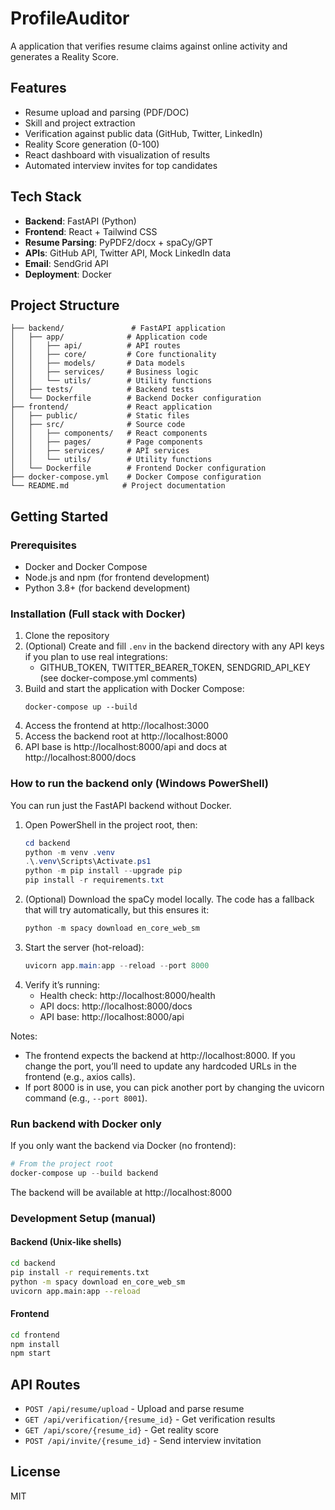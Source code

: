 # ProfileAuditor

A application that verifies resume claims against online activity and generates a Reality Score.

## Features

- Resume upload and parsing (PDF/DOC)
- Skill and project extraction
- Verification against public data (GitHub, Twitter, LinkedIn)
- Reality Score generation (0-100)
- React dashboard with visualization of results
- Automated interview invites for top candidates

## Tech Stack

- **Backend**: FastAPI (Python)
- **Frontend**: React + Tailwind CSS
- **Resume Parsing**: PyPDF2/docx + spaCy/GPT
- **APIs**: GitHub API, Twitter API, Mock LinkedIn data
- **Email**: SendGrid API
- **Deployment**: Docker

## Project Structure

```
├── backend/               # FastAPI application
│   ├── app/              # Application code
│   │   ├── api/          # API routes
│   │   ├── core/         # Core functionality
│   │   ├── models/       # Data models
│   │   ├── services/     # Business logic
│   │   └── utils/        # Utility functions
│   ├── tests/            # Backend tests
│   └── Dockerfile        # Backend Docker configuration
├── frontend/             # React application
│   ├── public/           # Static files
│   ├── src/              # Source code
│   │   ├── components/   # React components
│   │   ├── pages/        # Page components
│   │   ├── services/     # API services
│   │   └── utils/        # Utility functions
│   └── Dockerfile        # Frontend Docker configuration
├── docker-compose.yml    # Docker Compose configuration
└── README.md            # Project documentation
```

## Getting Started

### Prerequisites

- Docker and Docker Compose
- Node.js and npm (for frontend development)
- Python 3.8+ (for backend development)

### Installation (Full stack with Docker)

1. Clone the repository
2. (Optional) Create and fill `.env` in the backend directory with any API keys if you plan to use real integrations:
   - GITHUB_TOKEN, TWITTER_BEARER_TOKEN, SENDGRID_API_KEY (see docker-compose.yml comments)
3. Build and start the application with Docker Compose:
   ```
   docker-compose up --build
   ```
4. Access the frontend at http://localhost:3000
5. Access the backend root at http://localhost:8000
6. API base is http://localhost:8000/api and docs at http://localhost:8000/docs

### How to run the backend only (Windows PowerShell)

You can run just the FastAPI backend without Docker.

1. Open PowerShell in the project root, then:
   ```powershell
   cd backend
   python -m venv .venv
   .\.venv\Scripts\Activate.ps1
   python -m pip install --upgrade pip
   pip install -r requirements.txt
   ```
2. (Optional) Download the spaCy model locally. The code has a fallback that will try automatically, but this ensures it:
   ```powershell
   python -m spacy download en_core_web_sm
   ```
3. Start the server (hot-reload):
   ```powershell
   uvicorn app.main:app --reload --port 8000
   ```
4. Verify it’s running:
   - Health check: http://localhost:8000/health
   - API docs: http://localhost:8000/docs
   - API base: http://localhost:8000/api

Notes:
- The frontend expects the backend at http://localhost:8000. If you change the port, you’ll need to update any hardcoded URLs in the frontend (e.g., axios calls).
- If port 8000 is in use, you can pick another port by changing the uvicorn command (e.g., `--port 8001`).

### Run backend with Docker only

If you only want the backend via Docker (no frontend):

```powershell
# From the project root
docker-compose up --build backend
```

The backend will be available at http://localhost:8000

### Development Setup (manual)

#### Backend (Unix-like shells)
```bash
cd backend
pip install -r requirements.txt
python -m spacy download en_core_web_sm
uvicorn app.main:app --reload
```

#### Frontend
```bash
cd frontend
npm install
npm start
```

## API Routes

- `POST /api/resume/upload` - Upload and parse resume
- `GET /api/verification/{resume_id}` - Get verification results
- `GET /api/score/{resume_id}` - Get reality score
- `POST /api/invite/{resume_id}` - Send interview invitation

## License

MIT
